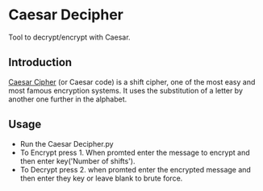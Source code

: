 # Caesar Decipher
Tool to decrypt/encrypt with Caesar. 

## Introduction 
[Caesar Cipher](https://en.wikipedia.org/wiki/Caesar_cipher) 
(or Caesar code) is a shift cipher, 
one of the most easy and most famous encryption systems. 
It uses the substitution of a letter by another one further in the alphabet.

## Usage
- Run the Caesar Decipher.py
- To Encrypt press 1. When promted enter the message to encrypt and then enter key('Number of shifts').
- To Decrypt press 2. when promted enter the encrypted message and then enter they key or leave blank to brute force.


